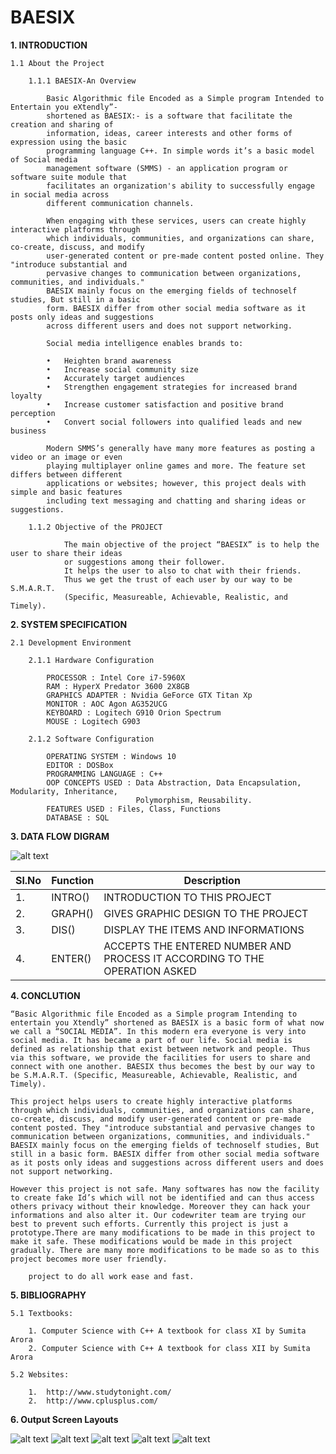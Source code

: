 # BAESIX

**1. INTRODUCTION**

	1.1 About the Project

		1.1.1 BAESIX-An Overview

			Basic Algorithmic file Encoded as a Simple program Intended to Entertain you eXtendly”-
			shortened as BAESIX:- is a software that facilitate the creation and sharing of 
			information, ideas, career interests and other forms of expression using the basic 
			programming language C++. In simple words it’s a basic model of Social media
			management software (SMMS) - an application program or software suite module that
			facilitates an organization's ability to successfully engage in social media across
			different communication channels.

			When engaging with these services, users can create highly interactive platforms through
			which individuals, communities, and organizations can share, co-create, discuss, and modify
			user-generated content or pre-made content posted online. They "introduce substantial and
			pervasive changes to communication between organizations, communities, and individuals."
			BAESIX mainly focus on the emerging fields of technoself studies, But still in a basic
			form. BAESIX differ from other social media software as it posts only ideas and suggestions
			across different users and does not support networking.
			
			Social media intelligence enables brands to:
			
			•	Heighten brand awareness
			•	Increase social community size
			•	Accurately target audiences
			•	Strengthen engagement strategies for increased brand loyalty
			•	Increase customer satisfaction and positive brand perception
			•	Convert social followers into qualified leads and new business
			
			Modern SMMS’s generally have many more features as posting a video or an image or even
			playing multiplayer online games and more. The feature set differs between different
			applications or websites; however, this project deals with simple and basic features
			including text messaging and chatting and sharing ideas or suggestions.

		1.1.2 Objective of the PROJECT

				The main objective of the project “BAESIX” is to help the user to share their ideas
				or suggestions among their follower.
				It helps the user to also to chat with their friends.
				Thus we get the trust of each user by our way to be S.M.A.R.T.
				(Specific, Measureable, Achievable, Realistic, and Timely).


**2. SYSTEM SPECIFICATION**

	2.1 Development Environment

		2.1.1 Hardware Configuration

			PROCESSOR : Intel Core i7-5960X
			RAM : HyperX Predator 3600 2X8GB
			GRAPHICS ADAPTER : Nvidia GeForce GTX Titan Xp
			MONITOR : AOC Agon AG352UCG
			KEYBOARD : Logitech G910 Orion Spectrum
			MOUSE : Logitech G903

		2.1.2 Software Configuration

			OPERATING SYSTEM : Windows 10
			EDITOR : DOSBox
			PROGRAMMING LANGUAGE : C++
			OOP CONCEPTS USED : Data Abstraction, Data Encapsulation, Modularity, Inheritance, 
			                    Polymorphism, Reusability.
			FEATURES USED : Files, Class, Functions
			DATABASE : SQL

**3. DATA FLOW DIGRAM**

![alt text](https://github.com/Abhijith14/BAESIX-XII-Project/blob/master/images/flowchart.jpg?raw=true)



| Sl.No  | Function | Description |
| ------------- | ------------- | ----------- |
| 1.  | INTRO()  |   INTRODUCTION TO THIS PROJECT     |
| 2.  | GRAPH()  |   GIVES GRAPHIC DESIGN TO THE PROJECT     |
| 3.  | DIS()  |   DISPLAY THE ITEMS AND INFORMATIONS     |
| 4.  | ENTER()  |   ACCEPTS THE ENTERED NUMBER AND PROCESS IT ACCORDING TO THE OPERATION ASKED     |


**4. CONCLUTION**

	“Basic Algorithmic file Encoded as a Simple program Intending to entertain you Xtendly” shortened as BAESIX is a basic form of what now we call a “SOCIAL MEDIA”. In this modern era everyone is very into social media. It has became a part of our life. Social media is defined as relationship that exist between network and people. Thus via this software, we provide the facilities for users to share and connect with one another. BAESIX thus becomes the best by our way to be S.M.A.R.T. (Specific, Measureable, Achievable, Realistic, and Timely).

	This project helps users to create highly interactive platforms through which individuals, communities, and organizations can share, co-create, discuss, and modify user-generated content or pre-made content posted. They "introduce substantial and pervasive changes to communication between organizations, communities, and individuals." BAESIX mainly focus on the emerging fields of technoself studies, But still in a basic form. BAESIX differ from other social media software as it posts only ideas and suggestions across different users and does not support networking.

	However this project is not safe. Many softwares has now the facility to create fake Id’s which will not be identified and can thus access others privacy without their knowledge. Moreover they can hack your informations and also alter it. Our codewriter team are trying our best to prevent such efforts. Currently this project is just a prototype.There are many modifications to be made in this project to make it safe. These modifications would be made in this project gradually. There are many more modifications to be made so as to this project becomes more user friendly.
	 
		project to do all work ease and fast.

**5. BIBLIOGRAPHY**

	5.1 Textbooks:

		1. Computer Science with C++ A textbook for class XI by Sumita Arora
		2. Computer Science with C++ A textbook for class XII by Sumita Arora

	5.2 Websites:

		1.	http://www.studytonight.com/
		2.	http://www.cplusplus.com/




**6. Output Screen Layouts**

![alt text](https://github.com/Abhijith14/XI-Project-Calc/blob/master/images/1.png?raw=true)
![alt text](https://github.com/Abhijith14/XI-Project-Calc/blob/master/images/2.png?raw=true)
![alt text](https://github.com/Abhijith14/XI-Project-Calc/blob/master/images/3.png?raw=true)
![alt text](https://github.com/Abhijith14/XI-Project-Calc/blob/master/images/4.png?raw=true)
![alt text](https://github.com/Abhijith14/XI-Project-Calc/blob/master/images/5.png?raw=true)